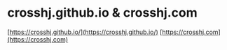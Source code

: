 # crosshj.github.io & crosshj.com

[https://crosshj.github.io/](https://crosshj.github.io/)
[https://crosshj.com](https://crosshj.com)
